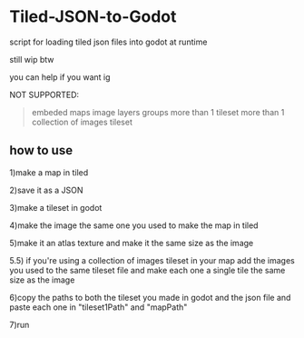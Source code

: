 # Tiled-JSON-to-Godot

script for loading tiled json files into godot at runtime

still wip btw

you can help if you want ig


NOT SUPPORTED:

>embeded maps
>image layers
>groups
>more than 1 tileset
>more than 1 collection of images tileset



## how to use

1)make a map in tiled

2)save it as a JSON

3)make a tileset in godot 

4)make the image the same one you used to make the map in tiled

5)make it an atlas texture and make it the same size as the image

5.5) if you're using a collection of images tileset in your map add the images you used to the same tileset file and make each one a single tile the same size as the image

6)copy the paths to both the tileset you made in godot and the json file and paste each one in "tileset1Path" and "mapPath"

7)run

